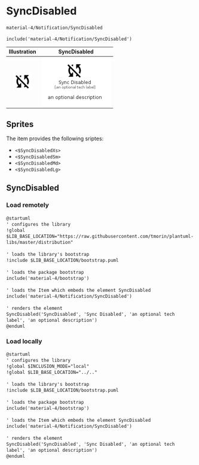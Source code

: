 # SyncDisabled


```text
material-4/Notification/SyncDisabled
```

```text
include('material-4/Notification/SyncDisabled')
```



| Illustration | SyncDisabled |
| :---: | :---: |
| ![illustration for Illustration](../../material-4/Notification/SyncDisabled.png) | ![illustration for SyncDisabled](../../material-4/Notification/SyncDisabled.Local.png) |



## Sprites
The item provides the following sriptes:

- `<$SyncDisabledXs>`
- `<$SyncDisabledSm>`
- `<$SyncDisabledMd>`
- `<$SyncDisabledLg>`





## SyncDisabled

### Load remotely
```plantuml
@startuml
' configures the library
!global $LIB_BASE_LOCATION="https://raw.githubusercontent.com/tmorin/plantuml-libs/master/distribution"

' loads the library's bootstrap
!include $LIB_BASE_LOCATION/bootstrap.puml

' loads the package bootstrap
include('material-4/bootstrap')

' loads the Item which embeds the element SyncDisabled
include('material-4/Notification/SyncDisabled')

' renders the element
SyncDisabled('SyncDisabled', 'Sync Disabled', 'an optional tech label', 'an optional description')
@enduml
```

### Load locally
```plantuml
@startuml
' configures the library
!global $INCLUSION_MODE="local"
!global $LIB_BASE_LOCATION="../.."

' loads the library's bootstrap
!include $LIB_BASE_LOCATION/bootstrap.puml

' loads the package bootstrap
include('material-4/bootstrap')

' loads the Item which embeds the element SyncDisabled
include('material-4/Notification/SyncDisabled')

' renders the element
SyncDisabled('SyncDisabled', 'Sync Disabled', 'an optional tech label', 'an optional description')
@enduml
```

